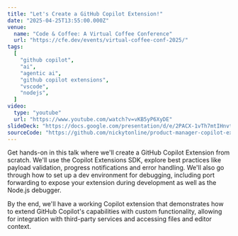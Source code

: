 ```yaml
---
title: "Let's Create a GitHub Copilot Extension!"
date: "2025-04-25T13:55:00.000Z"
venue:
  name: "Code & Coffee: A Virtual Coffee Conference"
  url: "https://cfe.dev/events/virtual-coffee-conf-2025/"
tags:
  [
    "github copilot",
    "ai",
    "agentic ai",
    "github copilot extensions",
    "vscode",
    "nodejs",
  ]
video:
  type: "youtube"
  url: "https://www.youtube.com/watch?v=vKB5yP6XyDE"
slideDeck: "https://docs.google.com/presentation/d/e/2PACX-1vTh7mtIHnvtsr2YNS1-v2wNA7zIcrtdab3oNnsfG9DJWuS3VWvjdL3L1OSVwfTTvlmGikeczXQOop5l/pub?start=false&loop=false&delayms=5000"
sourceCode: "https://github.com/nickytonline/product-manager-copilot-extension"
---
```


Get hands-on in this talk where we'll create a GitHub Copilot Extension from scratch. We'll use the Copilot Extensions SDK, explore best practices like payload validation, progress notifications and error handling. We'll also go through how to set up a dev environment for debugging, including port forwarding to expose your extension during development as well as the Node.js debugger.

By the end, we'll have a working Copilot extension that demonstrates how to extend GitHub Copilot's capabilities with custom functionality, allowing for integration with third-party services and accessing files and editor context.
